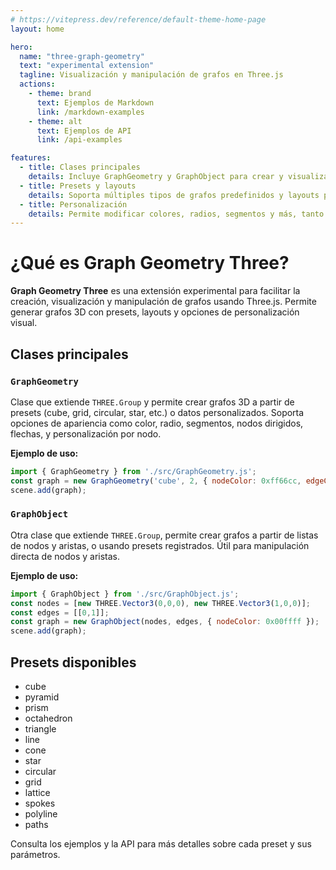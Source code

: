 ```yaml
---
# https://vitepress.dev/reference/default-theme-home-page
layout: home

hero:
  name: "three-graph-geometry"
  text: "experimental extension"
  tagline: Visualización y manipulación de grafos en Three.js
  actions:
    - theme: brand
      text: Ejemplos de Markdown
      link: /markdown-examples
    - theme: alt
      text: Ejemplos de API
      link: /api-examples

features:
  - title: Clases principales
    details: Incluye GraphGeometry y GraphObject para crear y visualizar grafos 3D.
  - title: Presets y layouts
    details: Soporta múltiples tipos de grafos predefinidos y layouts personalizables.
  - title: Personalización
    details: Permite modificar colores, radios, segmentos y más, tanto global como por nodo.
---
```


# ¿Qué es Graph Geometry Three?

**Graph Geometry Three** es una extensión experimental para facilitar la creación, visualización y manipulación de grafos usando Three.js. Permite generar grafos 3D con presets, layouts y opciones de personalización visual.

## Clases principales

### `GraphGeometry`
Clase que extiende `THREE.Group` y permite crear grafos 3D a partir de presets (cube, grid, circular, star, etc.) o datos personalizados. Soporta opciones de apariencia como color, radio, segmentos, nodos dirigidos, flechas, y personalización por nodo.

**Ejemplo de uso:**
```js
import { GraphGeometry } from './src/GraphGeometry.js';
const graph = new GraphGeometry('cube', 2, { nodeColor: 0xff66cc, edgeColor: 0x3333ff });
scene.add(graph);
```

### `GraphObject`
Otra clase que extiende `THREE.Group`, permite crear grafos a partir de listas de nodos y aristas, o usando presets registrados. Útil para manipulación directa de nodos y aristas.

**Ejemplo de uso:**
```js
import { GraphObject } from './src/GraphObject.js';
const nodes = [new THREE.Vector3(0,0,0), new THREE.Vector3(1,0,0)];
const edges = [[0,1]];
const graph = new GraphObject(nodes, edges, { nodeColor: 0x00ffff });
scene.add(graph);
```

## Presets disponibles
- cube
- pyramid
- prism
- octahedron
- triangle
- line
- cone
- star
- circular
- grid
- lattice
- spokes
- polyline
- paths

Consulta los ejemplos y la API para más detalles sobre cada preset y sus parámetros.

